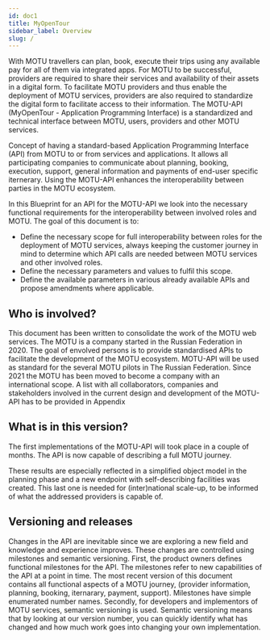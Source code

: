 ```yaml
---
id: doc1
title: MyOpenTour
sidebar_label: Overview
slug: /
---
```



With MOTU travellers can plan, book, execute their trips using any available pay for all of them via integrated apps. For MOTU to be successful, providers are required to share their services and availability of their assets in a digital form. To facilitate MOTU providers and thus enable the deployment of MOTU services, providers are also required to standardize the digital form to facilitate access to their information. The MOTU-API (MyOpenTour - Application Programming Interface) is a standardized and technical interface between MOTU, users, providers and other MOTU services.

Concept of having a standard-based Application Programming Interface (API) from MOTU to or from services and applications. It allows all participating companies to communicate about planning, booking, execution, support, general information and payments of end-user specific iternerary. Using the MOTU-API enhances the interoperability between parties in the MOTU ecosystem.

In this Blueprint for an API for the MOTU-API we look into the necessary functional requirements for the interoperability between involved roles and MOTU. The goal of this document is to:

- Define the necessary scope for full interoperability between roles for the deployment of MOTU services, always keeping the customer journey in mind to determine which API calls are needed between MOTU services and other involved roles.
- Define the necessary parameters and values to fulfil this scope.
- Define the available parameters in various already available APIs and propose amendments where applicable.

## Who is involved?

This document has been written to consolidate the work of the MOTU web services. The MOTU is a company started in the Russian Federation in 2020. The goal of envolved persons is to provide standardised APIs to facilitate the development of the MOTU ecosystem. MOTU-API will be used as standard for the several MOTU pilots in The Russian Federation. Since 2021 the MOTU has been moved to become a company with an international scope. A list with all collaborators, companies and stakeholders involved in the current design and development of the MOTU-API has to be provided in Appendix

## What is in this version?

The first implementations of the MOTU-API will took place in a couple of months. The API is now capable of describing a full MOTU journey.

These results are especially reflected in a simplified object model in the planning phase and a new endpoint with self-describing facilities was created. This last one is needed for (inter)national scale-up, to be informed of what the addressed providers is capable of.

## Versioning and releases

Changes in the API are inevitable since we are exploring a new field and knowledge and experience improves. These changes are controlled using milestones and semantic versioning. First, the product owners defines functional milestones for the API. The milestones refer to new capabilities of the API at a point in time. The most recent version of this document contains all functional aspects of a MOTU journey, (provider information, planning, booking, iternarary, payment, support). Milestones have simple enumerated number names. Secondly, for developers and implementors of MOTU services, semantic versioning is used. Semantic versioning means that by looking at our version number, you can quickly identify what has changed and how much work goes into changing your own implementation.
